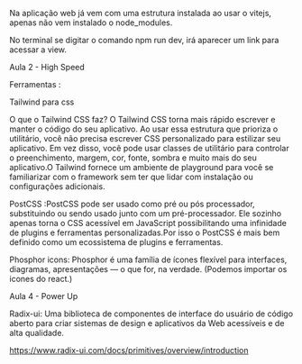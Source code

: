 Na aplicação web já vem com uma estrutura instalada ao usar o vitejs, apenas não vem instalado o node_modules.

No terminal se digitar o comando npm run dev, irá aparecer um link para acessar a view.

Aula 2 - High Speed

Ferramentas :

Tailwind para css

O que o Tailwind CSS faz?
O Tailwind CSS torna mais rápido escrever e manter o código do seu aplicativo. Ao usar essa estrutura que prioriza o utilitário, você não precisa escrever CSS personalizado para estilizar seu aplicativo. Em vez disso, você pode usar classes de utilitário para controlar o preenchimento, margem, cor, fonte, sombra e muito mais do seu aplicativo.O Tailwind fornece um ambiente de playground para você se familiarizar com o framework sem ter que lidar com instalação ou configurações adicionais.

PostCSS :PostCSS pode ser usado como pré ou pós processador, substituindo ou sendo usado junto com um pré-processador. Ele sozinho apenas torna o CSS acessível em JavaScript possibilitando uma infinidade de plugins e ferramentas personalizadas.Por isso o PostCSS é mais bem definido como um ecossistema de plugins e ferramentas.

Phosphor icons: Phosphor é uma família de ícones flexível para interfaces, diagramas, apresentações — o que for, na verdade. (Podemos importar os icones do react.)

Aula 4 - Power Up

Radix-ui: Uma biblioteca de componentes de interface do usuário de código aberto para criar sistemas de design e aplicativos da Web acessíveis e de alta qualidade.

https://www.radix-ui.com/docs/primitives/overview/introduction
